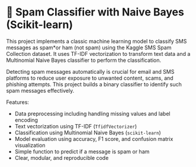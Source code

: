 # 📩 Spam Classifier with Naive Bayes (Scikit-learn)

This project implements a classic machine learning model to classify SMS messages as spam*or ham (not spam) using the Kaggle SMS Spam Collection dataset. 
It uses TF-IDF vectorization to transform text data and a Multinomial Naive Bayes classifier to perform the classification.

Detecting spam messages automatically is crucial for email and SMS platforms to reduce 
user exposure to unwanted content, scams, and phishing attempts. This project builds a binary classifier to identify such spam messages effectively.

Features:
- Data preprocessing including handling missing values and label encoding
- Text vectorization using TF-IDF (`TfidfVectorizer`)
- Classification using Multinomial Naive Bayes (`scikit-learn`)
- Model evaluation using accuracy, F1 score, and confusion matrix visualization
- Simple function to predict if a message is spam or ham
- Clear, modular, and reproducible code
